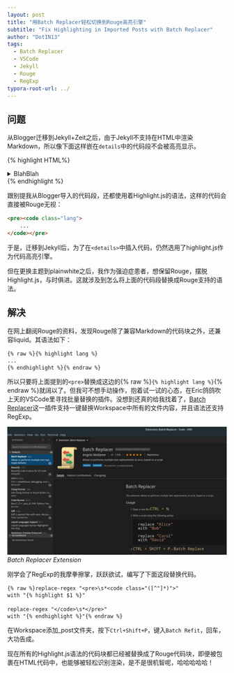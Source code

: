 ```yaml
---
layout: post
title: "用Batch Replacer轻松切换到Rouge高亮引擎"
subtitle: "Fix Highlighting in Imported Posts with Batch Replacer"
author: "DotIN13"
tags:
  - Batch Replacer
  - VSCode
  - Jekyll
  - Rouge
  - RegExp
typora-root-url: ../
---
```


## 问题

从Blogger迁移到Jekyll+Zeit之后，由于Jekyll不支持在HTML中渲染Markdown，所以像下面这样嵌在`details`中的代码段不会被高亮显示。

{% highlight HTML%}
<details>
    <summary>BlahBlah</summary>
    ```lang
    ...
    ```
</details>
{% endhighlight %}

跟别提我从Blogger导入的代码段，还都使用着Highlight.js的语法，这样的代码会直接被Rouge无视：

```html
<pre><code class="lang">
    ...
</code></pre>
```

于是，迁移到Jekyll后，为了在`<details>`中插入代码，仍然选用了highlight.js作为代码高亮引擎。

但在更换主题到plainwhite之后，我作为强迫症患者，想保留Rouge，摆脱Highlight.js，与时俱进。这就涉及到怎么将上面的代码段替换成Rouge支持的语法。

## 解决

在网上翻阅Rouge的资料，发现Rouge除了兼容Markdown的代码块之外，还兼容liquid。其语法如下：

```liquid
{% raw %}{% highlight lang %}
...
{% endhighlight %}{% endraw %}
```

所以只要将上面提到的`<pre>`替换成这边的{% raw %}`{% highlight lang %}`{% endraw %}就阔以了。但我可不想手动操作，抱着试一试的心态，在Eric鸽鸽吹上天的VSCode里寻找批量替换的插件。没想到还真的给我找着了，[Batch Replacer](https://marketplace.visualstudio.com/items?itemName=angelomollame.batch-replacer)这一插件支持一键替换Workspace中所有的文件内容，并且语法还支持RegExp。

<a href="/img/in-post/post-batch-replacer/batch-replacer.png" data-fancybox="gallery" data-caption="Batch Replacer Extension"><img border="0" src="/img/in-post/post-batch-replacer/batch-replacer.thum.jpg" alt="Batch Replacer Extension" /></a><em>Batch Replacer Extension</em>

刚学会了RegExp的我摩拳擦掌，跃跃欲试，编写了下面这段替换代码。

```plaintext
{% raw %}replace-regex "<pre>\s*<code class="([^"]*)">"
with "{% highlight $1 %}"

replace-regex "</code>\s*</pre>"
with "{% endhighlight %}"{% endraw %}
```

在Workspace添加_post文件夹，按下`Ctrl+Shift+P`，键入`Batch Refit`，回车，大功告成。

现在所有的Highlight.js语法的代码块都已经被替换成了Rouge代码块，即便被包裹在HTML代码中，也能够被轻松识别渲染，是不是很机智呢，哈哈哈哈哈！